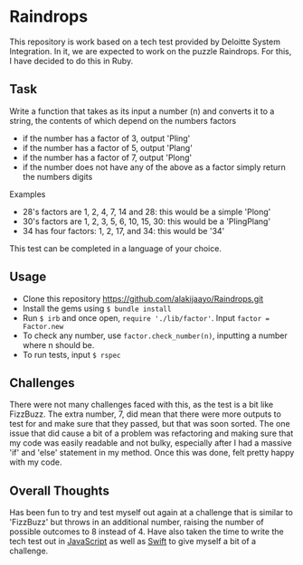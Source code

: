 # Raindrops

This repository is work based on a tech test provided by Deloitte System Integration. In it, we are expected to work on the puzzle Raindrops. For this, I have decided to do this in Ruby.

## Task

Write a function that takes as its input a number (n) and converts it to a string, the contents of which depend on the numbers factors

- if the number has a factor of 3, output 'Pling'
- if the number has a factor of 5, output 'Plang'
- if the number has a factor of 7, output 'Plong'
- if the number does not have any of the above as a factor simply return the numbers digits

Examples

- 28's factors are 1, 2, 4, 7, 14 and 28: this would be a simple 'Plong'
- 30's factors are 1, 2, 3, 5, 6, 10, 15, 30: this would be a 'PlingPlang'
- 34 has four factors: 1, 2, 17, and 34: this would be '34'

This test can be completed in a language of your choice.

## Usage

- Clone this repository https://github.com/alakijaayo/Raindrops.git
- Install the gems using `$ bundle install`
- Run `$ irb` and once open, `require './lib/factor'`. Input `factor = Factor.new`
- To check any number, use `factor.check_number(n)`, inputting a number where n should be.
- To run tests, input `$ rspec`

## Challenges

There were not many challenges faced with this, as the test is a bit like FizzBuzz. The extra number, 7, did mean that there were more outputs to test for and make sure that they passed, but that was soon sorted. The one issue that did cause a bit of a problem was refactoring and making sure that my code was easily readable and not bulky, especially after I had a massive 'if' and 'else' statement in my method. Once this was done, felt pretty happy with my code.

## Overall Thoughts

Has been fun to try and test myself out again at a challenge that is similar to 'FizzBuzz' but throws in an additional number, raising the number of possible outcomes to 8 instead of 4. Have also taken the time to write the tech test out in [JavaScript](https://github.com/alakijaayo/Raindrops_JavaScript) as well as [Swift](https://github.com/alakijaayo/Raindrops-Swift) to give myself a bit of a challenge.
